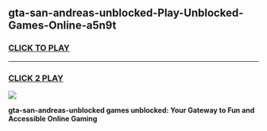 
## gta-san-andreas-unblocked-Play-Unblocked-Games-Online-a5n9t
<h3>
<a href="https://premium76.site?title=gta-san-andreas-unblocked&ref=25A">CLICK TO PLAY</a></h3>
<hr>

<h3>
<a href="https://premium76.site?title=gta-san-andreas-unblocked&ref=25A">CLICK 2 PLAY</a>
  
</h3>

<a href="https://premium76.site?title=gta-san-andreas-unblocked&ref=25A"><img src="https://clearcache.store/games.png"></a>


**gta-san-andreas-unblocked games unblocked: Your Gateway to Fun and Accessible Online Gaming**
